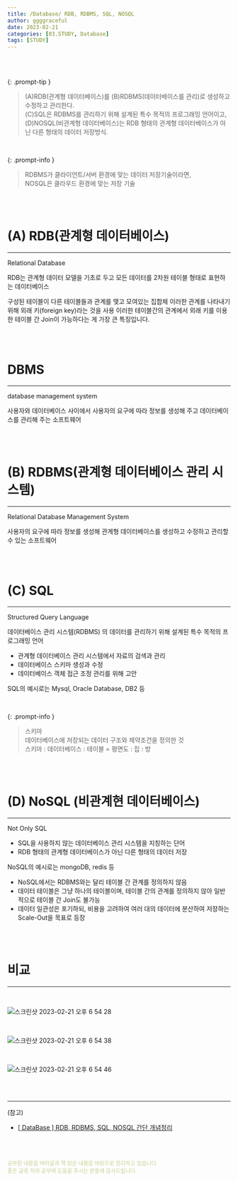 ```yaml
---
title: /Database/ RDB, RDBMS, SQL, NOSQL
author: ggggraceful
date: 2023-02-21
categories: [03.STUDY, Database]
tags: [STUDY]
---
```


<br/>
<br/>

{: .prompt-tip }
> (A)RDB(관계형 데이터베이스)를 (B)RDBMS(데이터베이스를 관리)로 생성하고 수정하고 관리한다.  
> (C)SQL은 RDBMS를 관리하기 위해 설계된 특수 목적의 프로그래밍 언어이고,  
> (D)NOSQL(비관계형 데이터베이스)는 RDB 형태의 관계형 데이터베이스가 아닌 다른 형태의 데이터 저장방식.  

<br/>

{: .prompt-info }
> RDBMS가 클라이언트/서버 환경에 맞는 데이터 저장기술이라면,   
> NOSQL은 클라우드 환경에 맞는 저장 기술  

<br/>
<br/>

# (A) RDB(관계형 데이터베이스)

---

Relational Database

RDB는 관계형 데이터 모델을 기초로 두고 모든 데이터를 2차원 테이블 형태로 표현하는 데이터베이스

구성된 테이블이 다른 테이블들과 관계를 맺고 모여있는 집합체
이러한 관계를 나타내기 위해 외래 키(foreign key)라는 것을 사용
이러한 테이블간의 관계에서 외래 키를 이용한 테이블 간 Join이 가능하다는 게 가장 큰 특징입니다.

<br/>
<br/>

# DBMS

---

database management system  
  
사용자와 데이터베이스 사이에서 사용자의 요구에 따라 정보를 생성해 주고 데이터베이스를 관리해 주는 소프트웨어  


<br/>
<br/>

# (B) RDBMS(관계형 데이터베이스 관리 시스템)

---

Relational Database Management System  

사용자의 요구에 따라 정보를 생성해 관계형 데이터베이스를 생성하고 수정하고 관리할 수 있는 소프트웨어  

<br/>
<br/>

# (C) SQL 

---

Structured Query Language  
  
데이터베이스 관리 시스템(RDBMS) 의 데이터를 관리하기 위해 설계된 특수 목적의 프로그래밍 언어  
  
- 관계형 데이터베이스 관리 시스템에서 자료의 검색과 관리
- 데이터베이스 스키마 생성과 수정
- 데이터베이스 객체 접근 조정 관리를 위해 고안
  
SQL의 예시로는 Mysql, Oracle Database, DB2 등  

<br/>

{: .prompt-info }
> 스키마  
> 데이터베이스에 저장되는 데이터 구조와 제약조건을 정의한 것  
> 스키마 : 데이터베이스 : 테이블 = 평면도 : 집 : 방

<br/>
<br/>

# (D) NoSQL (비관계현 데이터베이스)

---

Not Only SQL  

- SQL을 사용하지 않는 데이터베이스 관리 시스템을 지칭하는 단어
- RDB 형태의 관계형 데이터베이스가 아닌 다른 형태의 데이터 저장

NoSQL의 예시로는 mongoDB, redis  등  

- NoSQL에서는 RDBMS와는 달리 테이블 간 관계를 정의하지 않음
- 데이터 테이블은 그냥 하나의 테이블이며, 테이블 간의 관계를 정의하지 않아 일반적으로 테이블 간 Join도 불가능  
- 데이터 일관성은 포기하되, 비용을 고려하여 여러 대의 데이터에 분산하여 저장하는 Scale-Out을 목표로 등장

<br/>
<br/>

# 비교

---

<br/>

![스크린샷 2023-02-21 오후 6 54 28](https://user-images.githubusercontent.com/109974940/220311357-f0a5ad08-7be0-45e8-a28c-eaf779a3e475.png)

<br/>

![스크린샷 2023-02-21 오후 6 54 38](https://user-images.githubusercontent.com/109974940/220311347-7a84baf5-b7cb-471b-808f-8d8aaf9971fe.png)

<br/>

![스크린샷 2023-02-21 오후 6 54 46](https://user-images.githubusercontent.com/109974940/220311337-b5846aef-c742-4684-adb9-970c6f5e5733.png)

<br/>
<br/>

---

(참고)

- [[ DataBase ] RDB, RDBMS, SQL, NOSQL 간단 개념정리](https://im-designloper.tistory.com/67)

<br/>
<br/>

<span style="font-size: 12px; color:  #cbce91"> 공부한 내용을 여러글과 책 읽은 내용을 바탕으로 정리하고 있습니다.</span>  
<span style="font-size: 12px; color:  #cbce91"> 좋은 글로 저의 공부에 도움을 주시는 분들께 감사드립니다. </span>

<!--

❤️면접예상질문 ❤️

-->
